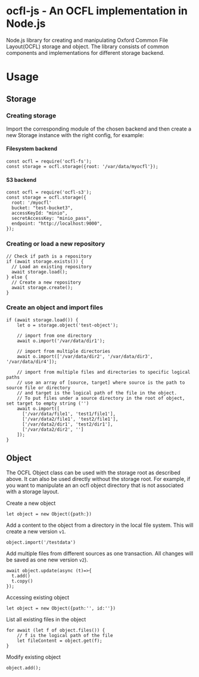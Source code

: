 # ocfl-js - An OCFL implementation in Node.js
Node.js library for creating and manipulating Oxford Common File Layout(OCFL) storage and object.
The library consists of common components and implementations for different storage backend.

# Usage
## Storage
### Creating storage

Import the corresponding module of the chosen backend and then 
create a new Storage instance with the right config, for example:

#### Filesystem backend

    const ocfl = require('ocfl-fs');
    const storage = ocfl.storage({root: '/var/data/myocfl'});

#### S3 backend

    const ocfl = require('ocfl-s3');
    const storage = ocfl.storage({
      root: '/myocfl'
      bucket: "test-bucket3",
      accessKeyId: "minio",
      secretAccessKey: "minio_pass",
      endpoint: "http://localhost:9000",
    });

### Creating or load a new repository
    
    // Check if path is a repository
    if (await storage.exists()) {
      // Load an existing repository
      await storage.load();
    } else {
      // Create a new repository
      await storage.create();
    }

### Create an object and import files

    if (await storage.load()) {
        let o = storage.object('test-object');

        // import from one directory
        await o.import('/var/data/dir1');

        // import from multiple directories
        await o.import(['/var/data/dir2', '/var/data/dir3', '/var/data/dir4']);

        // import from multiple files and directories to specific logical paths
        // use an array of [source, target] where source is the path to source file or directory
        // and target is the logical path of the file in the object. 
        // To put files under a source directory in the root of object, set target to empty string ('')
        await o.import([
          ['/var/data/file1', 'test1/file1'],
          ['/var/data2/file1', 'test2/file1'],
          ['/var/data2/dir1', 'test2/dir1'],
          ['/var/data2/dir2', '']
        ]);
    } 


## Object
The OCFL Object class can be used with the storage root as described above. It can also be used directly without
the storage root. For example, if you want to manipulate an an ocfl object directory that is not associated with a storage layout.

Create a new object

    let object = new Object({path:})

Add a content to the object from a directory in the local file system. This will create a new version `v1`.

    object.import('/testdata')

Add multiple files from different sources as one transaction. All changes will be saved as one new version `v2`).

    await object.update(async (t)=>{
      t.add()
      t.copy()
    });

Accessing existing object

    let object = new Object({path:'', id:''})

List all existing files in the object

    for await (let f of object.files()) {
        // f is the logical path of the file
        let fileContent = object.get(f);
    }

Modify existing object

    object.add();

